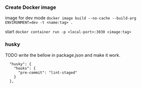 ### Create Docker image

image for dev mode
`docker image build --no-cache --build-arg ENVIRONMENT=dev -t <name:tag> .`

start
`docker container run -p <local-port>:3030 <image:tag>`

### husky

TODO write the bellow in package.json and make it work.

```
  "husky": {
    "hooks": {
      "pre-commit": "lint-staged"
    }
  },
```
